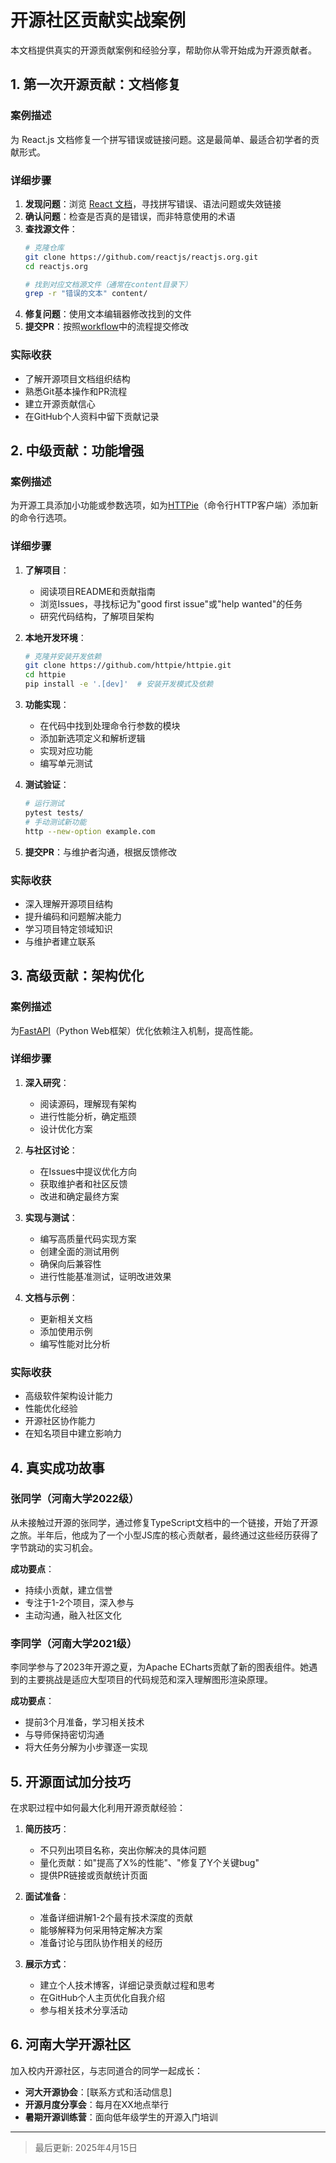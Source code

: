 # 开源社区贡献实战案例

本文档提供真实的开源贡献案例和经验分享，帮助你从零开始成为开源贡献者。

## 1. 第一次开源贡献：文档修复

### 案例描述
为 React.js 文档修复一个拼写错误或链接问题。这是最简单、最适合初学者的贡献形式。

### 详细步骤
1. **发现问题**：浏览 [React 文档](https://reactjs.org/docs/)，寻找拼写错误、语法问题或失效链接
2. **确认问题**：检查是否真的是错误，而非特意使用的术语
3. **查找源文件**：
   ```bash
   # 克隆仓库
   git clone https://github.com/reactjs/reactjs.org.git
   cd reactjs.org
   
   # 找到对应文档源文件（通常在content目录下）
   grep -r "错误的文本" content/
   ```
4. **修复问题**：使用文本编辑器修改找到的文件
5. **提交PR**：按照[workflow](workflow.md)中的流程提交修改

### 实际收获
- 了解开源项目文档组织结构
- 熟悉Git基本操作和PR流程
- 建立开源贡献信心
- 在GitHub个人资料中留下贡献记录

## 2. 中级贡献：功能增强

### 案例描述
为开源工具添加小功能或参数选项，如为[HTTPie](https://github.com/httpie/httpie)（命令行HTTP客户端）添加新的命令行选项。

### 详细步骤
1. **了解项目**：
   - 阅读项目README和贡献指南
   - 浏览Issues，寻找标记为"good first issue"或"help wanted"的任务
   - 研究代码结构，了解项目架构

2. **本地开发环境**：
   ```bash
   # 克隆并安装开发依赖
   git clone https://github.com/httpie/httpie.git
   cd httpie
   pip install -e '.[dev]'  # 安装开发模式及依赖
   ```

3. **功能实现**：
   - 在代码中找到处理命令行参数的模块
   - 添加新选项定义和解析逻辑
   - 实现对应功能
   - 编写单元测试

4. **测试验证**：
   ```bash
   # 运行测试
   pytest tests/
   # 手动测试新功能
   http --new-option example.com
   ```

5. **提交PR**：与维护者沟通，根据反馈修改

### 实际收获
- 深入理解开源项目结构
- 提升编码和问题解决能力
- 学习项目特定领域知识
- 与维护者建立联系

## 3. 高级贡献：架构优化

### 案例描述
为[FastAPI](https://github.com/tiangolo/fastapi)（Python Web框架）优化依赖注入机制，提高性能。

### 详细步骤
1. **深入研究**：
   - 阅读源码，理解现有架构
   - 进行性能分析，确定瓶颈
   - 设计优化方案
   
2. **与社区讨论**：
   - 在Issues中提议优化方向
   - 获取维护者和社区反馈
   - 改进和确定最终方案

3. **实现与测试**：
   - 编写高质量代码实现方案
   - 创建全面的测试用例
   - 确保向后兼容性
   - 进行性能基准测试，证明改进效果

4. **文档与示例**：
   - 更新相关文档
   - 添加使用示例
   - 编写性能对比分析

### 实际收获
- 高级软件架构设计能力
- 性能优化经验
- 开源社区协作能力
- 在知名项目中建立影响力

## 4. 真实成功故事

### 张同学（河南大学2022级）
从未接触过开源的张同学，通过修复TypeScript文档中的一个链接，开始了开源之旅。半年后，他成为了一个小型JS库的核心贡献者，最终通过这些经历获得了字节跳动的实习机会。

**成功要点**：
- 持续小贡献，建立信誉
- 专注于1-2个项目，深入参与
- 主动沟通，融入社区文化

### 李同学（河南大学2021级）
李同学参与了2023年开源之夏，为Apache ECharts贡献了新的图表组件。她遇到的主要挑战是适应大型项目的代码规范和深入理解图形渲染原理。

**成功要点**：
- 提前3个月准备，学习相关技术
- 与导师保持密切沟通
- 将大任务分解为小步骤逐一实现

## 5. 开源面试加分技巧

在求职过程中如何最大化利用开源贡献经验：

1. **简历技巧**：
   - 不只列出项目名称，突出你解决的具体问题
   - 量化贡献：如"提高了X%的性能"、"修复了Y个关键bug"
   - 提供PR链接或贡献统计页面

2. **面试准备**：
   - 准备详细讲解1-2个最有技术深度的贡献
   - 能够解释为何采用特定解决方案
   - 准备讨论与团队协作相关的经历

3. **展示方式**：
   - 建立个人技术博客，详细记录贡献过程和思考
   - 在GitHub个人主页优化自我介绍
   - 参与相关技术分享活动

## 6. 河南大学开源社区

加入校内开源社区，与志同道合的同学一起成长：

- **河大开源协会**：[联系方式和活动信息]
- **开源月度分享会**：每月在XX地点举行
- **暑期开源训练营**：面向低年级学生的开源入门培训

---

> 最后更新: 2025年4月15日